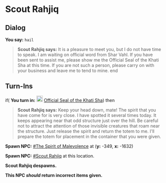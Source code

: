 # Scout Rahjiq


## Dialog

**You say:** `hail`



>**Scout Rahjiq says:** It is a pleasure to meet you, but I do not have time to speak. I am waiting on official word from Shar Vahl.  If you have been sent to assist me, please show me the Official Seal of the Khati Sha at this time. If you are not such a person, please carry on with your business and leave me to tend to mine.
end



## Turn-Ins





if( **You turn in:** <img style="background:url(/static/icons/blank_slot.gif);width:20px;height:20px;" src="/static/icons/item_645.png" alt="" /> <a
                                href="/item/9031" data-url="9031" class="tooltip-link link">Official Seal of the Khati Sha</a>) then


>**Scout Rahjiq says:** Keep your head down, mate! The spirit that you have come for is very close. I have spotted it several times today. It keeps appearing near that odd structure just over the hill. Be careful not to attract the attention of those invisible creatures that roam near the structure. Just release the spirit and return the totem to me. I'll prepare the totem for placement in the container that you were given.


**Spawn NPC:**  [\#The Spirit of Malevolence](/npc/57119) at (**y:** -349, **x:** -1632)


**Spawn NPC:**  [\#Scout Rahjiq](/npc/57005) at this location.


**Scout Rahjiq despawns.**

**This NPC *should* return incorrect items given.**
